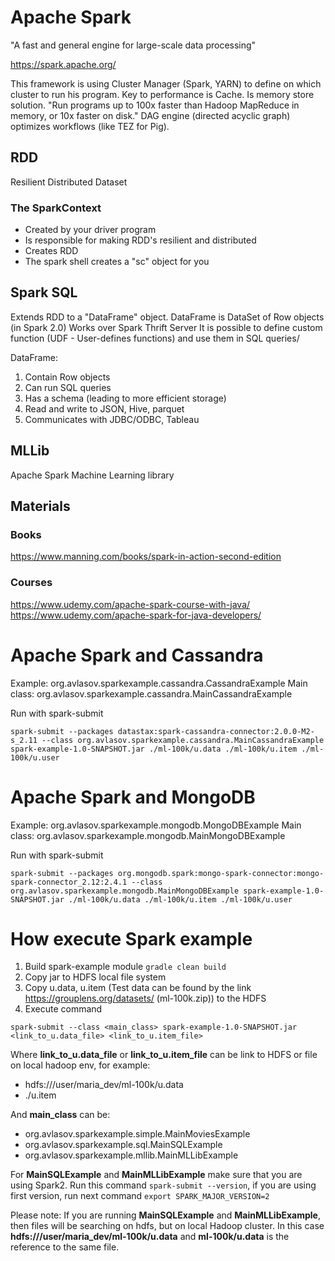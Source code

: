 # Apache Spark
"A fast and general engine for large-scale data processing"

https://spark.apache.org/

This framework is using Cluster Manager (Spark, YARN) to define on which cluster to run his program. Key to performance is Cache. Is memory store solution.
"Run programs up to 100x faster than Hadoop MapReduce in memory, or 10x faster on disk."
DAG engine (directed acyclic graph) optimizes workflows (like TEZ for Pig).

## RDD
Resilient Distributed Dataset

### The SparkContext
* Created by your driver program
* Is responsible for making RDD's resilient and distributed
* Creates RDD
* The spark shell creates a "sc" object for you

## Spark SQL
Extends RDD to a "DataFrame" object.
DataFrame is DataSet of Row objects (in Spark 2.0)
Works over Spark Thrift Server
It is possible to define custom function (UDF - User-defines functions) and use them in SQL queries/

DataFrame:
1. Contain Row objects
2. Can run SQL queries
3. Has a schema (leading to more efficient storage)
4. Read and write to JSON, Hive, parquet
5. Communicates with JDBC/ODBC, Tableau

## MLLib
Apache Spark Machine Learning library

## Materials
### Books
https://www.manning.com/books/spark-in-action-second-edition
### Courses
https://www.udemy.com/apache-spark-course-with-java/
https://www.udemy.com/apache-spark-for-java-developers/

# Apache Spark and Cassandra

Example: org.avlasov.sparkexample.cassandra.CassandraExample
Main class: org.avlasov.sparkexample.cassandra.MainCassandraExample

Run with spark-submit
```shell script
spark-submit --packages datastax:spark-cassandra-connector:2.0.0-M2-s_2.11 --class org.avlasov.sparkexample.cassandra.MainCassandraExample spark-example-1.0-SNAPSHOT.jar ./ml-100k/u.data ./ml-100k/u.item ./ml-100k/u.user
```

# Apache Spark and MongoDB

Example: org.avlasov.sparkexample.mongodb.MongoDBExample
Main class: org.avlasov.sparkexample.mongodb.MainMongoDBExample

Run with spark-submit
```shell script
spark-submit --packages org.mongodb.spark:mongo-spark-connector:mongo-spark-connector_2.12:2.4.1 --class org.avlasov.sparkexample.mongodb.MainMongoDBExample spark-example-1.0-SNAPSHOT.jar ./ml-100k/u.data ./ml-100k/u.item ./ml-100k/u.user
```


# How execute Spark example
1. Build spark-example module ```gradle clean build```
2. Copy jar to HDFS local file system
3. Copy u.data, u.item (Test data can be found by the link https://grouplens.org/datasets/ (ml-100k.zip)) to the HDFS
4. Execute command 

```spark-submit --class <main_class> spark-example-1.0-SNAPSHOT.jar <link_to_u.data_file> <link_to_u.item_file>```

Where **link_to_u.data_file** or **link_to_u.item_file** can be link to HDFS or file on local hadoop env, for example:
* hdfs:///user/maria_dev/ml-100k/u.data 
* ./u.item

And **main_class** can be: 
* org.avlasov.sparkexample.simple.MainMoviesExample
* org.avlasov.sparkexample.sql.MainSQLExample
* org.avlasov.sparkexample.mllib.MainMLLibExample

For **MainSQLExample** and **MainMLLibExample** make sure that you are using Spark2. Run this command ```spark-submit --version```, if you are using first version, run next command ```export SPARK_MAJOR_VERSION=2``` 

Please note: If you are running **MainSQLExample** and **MainMLLibExample**, then files will be searching on hdfs, but on local Hadoop cluster. In this case **hdfs:///user/maria_dev/ml-100k/u.data** and **ml-100k/u.data** is the reference to the same file.